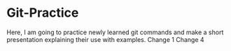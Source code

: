 # Git-Practice
Here, I am going to practice newly learned git commands and make a short presentation explaining their use with examples.
Change 1
Change 4

